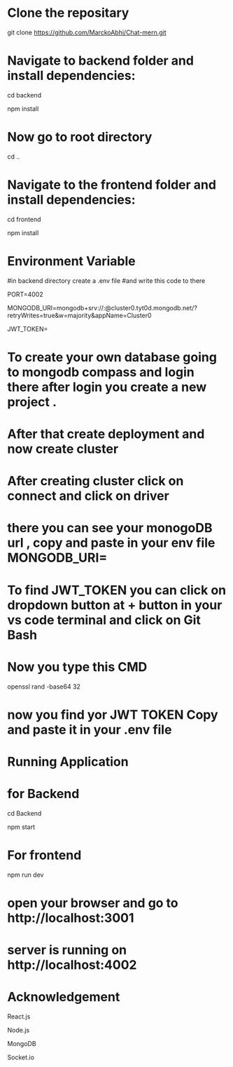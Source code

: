 # Clone the repositary

git clone https://github.com/MarckoAbhi/Chat-mern.git

# Navigate to backend folder and install dependencies:

cd backend

npm install

# Now go to root directory
cd ..

# Navigate to the frontend folder and install dependencies:

  cd frontend
  
  npm install

# Environment Variable 

#in backend directory create a .env file 
#and write this code to there 

PORT=4002

MONGODB_URI=mongodb+srv://<your mongodb user >:<your passwoed>@cluster0.tyt0d.mongodb.net/<your database name>?retryWrites=true&w=majority&appName=Cluster0

JWT_TOKEN=


# To create your own database going to mongodb compass and login there after login you create a new project .
# After that create deployment and now create cluster 
# After creating cluster click on connect and click on driver 
# there you can see your monogoDB url , copy and paste in your env file MONGODB_URI= 

# To find JWT_TOKEN you can click on dropdown button at + button in your vs code terminal and click on Git Bash
# Now you type this CMD

openssl rand -base64 32 

# now you find yor JWT TOKEN Copy and paste it in your .env file

#  Running Application 
# for Backend

cd Backend

npm start

# For frontend

npm run dev


# open your browser and go to http://localhost:3001

# server is running on http://localhost:4002


# Acknowledgement

React.js

Node.js

MongoDB

Socket.io
